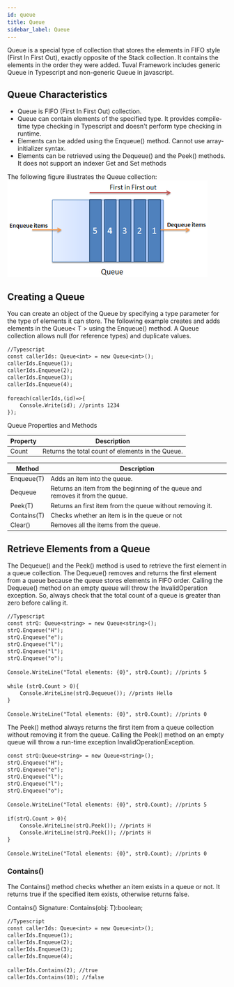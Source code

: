 ```yaml
---
id: queue
title: Queue
sidebar_label: Queue
---
```


Queue is a special type of collection that stores the elements in FIFO style (First In First Out), exactly opposite of the Stack collection. It contains the elements in the order they were added. Tuval Framework includes generic Queue in Typescript and non-generic Queue in javascript.

## Queue Characteristics

* Queue is FIFO (First In First Out) collection.
* Queue can contain elements of the specified type. It provides compile-time type checking in Typescript and doesn't perform type checking in runtime.
* Elements can be added using the Enqueue() method. Cannot use array-initializer syntax.
* Elements can be retrieved using the Dequeue() and the Peek() methods. It does not support an indexer Get and Set methods

The following figure illustrates the Queue collection:
![Queue Image](../../../../static/img/queue.png "")

## Creating a Queue
You can create an object of the Queue by specifying a type parameter for the type of elements it can store. The following example creates and adds elements in the Queue< T > using the Enqueue() method. A Queue collection allows null (for reference types) and duplicate values.

```tsx
//Typescript
const callerIds: Queue<int> = new Queue<int>();
callerIds.Enqueue(1);
callerIds.Enqueue(2);
callerIds.Enqueue(3);
callerIds.Enqueue(4);

foreach(callerIds,(id)=>{
    Console.Write(id); //prints 1234
});
```

Queue Properties and Methods

| Property | Description                                       |
|----------|---------------------------------------------------|
| Count    | Returns the total count of elements in the Queue. |

| Method      | Description                                                                    |
|-------------|--------------------------------------------------------------------------------|
| Enqueue(T)  | Adds an item into the queue.                                                   |
| Dequeue     | Returns an item from the beginning of the queue and removes it from the queue. |
| Peek(T)     | Returns an first item from the queue without removing it.                      |
| Contains(T) | Checks whether an item is in the queue or not                                  |
| Clear()     | Removes all the items from the queue.                                          |

## Retrieve Elements from a Queue

The Dequeue() and the Peek() method is used to retrieve the first element in a queue collection. The Dequeue() removes and returns the first element from a queue because the queue stores elements in FIFO order. Calling the Dequeue() method on an empty queue will throw the InvalidOperation exception. So, always check that the total count of a queue is greater than zero before calling it.

```tsx
//Typescript
const strQ: Queue<string> = new Queue<string>();
strQ.Enqueue("H");
strQ.Enqueue("e");
strQ.Enqueue("l");
strQ.Enqueue("l");
strQ.Enqueue("o");

Console.WriteLine("Total elements: {0}", strQ.Count); //prints 5

while (strQ.Count > 0){
    Console.WriteLine(strQ.Dequeue()); //prints Hello
}

Console.WriteLine("Total elements: {0}", strQ.Count); //prints 0
```

The Peek() method always returns the first item from a queue collection without removing it from the queue. Calling the Peek() method on an empty queue will throw a run-time exception InvalidOperationException.

```tsx
const strQ:Queue<string> = new Queue<string>();
strQ.Enqueue("H");
strQ.Enqueue("e");
strQ.Enqueue("l");
strQ.Enqueue("l");
strQ.Enqueue("o");

Console.WriteLine("Total elements: {0}", strQ.Count); //prints 5

if(strQ.Count > 0){
    Console.WriteLine(strQ.Peek()); //prints H
    Console.WriteLine(strQ.Peek()); //prints H
}

Console.WriteLine("Total elements: {0}", strQ.Count); //prints 0
```

### Contains()

The Contains() method checks whether an item exists in a queue or not. It returns true if the specified item exists, otherwise returns false.

Contains() Signature:  Contains(obj: T):boolean;

```tsx
//Typescript
const callerIds: Queue<int> = new Queue<int>();
callerIds.Enqueue(1);
callerIds.Enqueue(2);
callerIds.Enqueue(3);
callerIds.Enqueue(4);

callerIds.Contains(2); //true
callerIds.Contains(10); //false
```